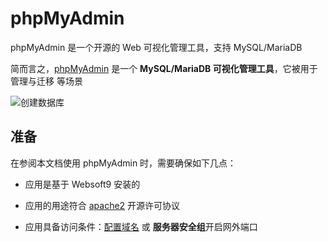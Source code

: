 # phpMyAdmin

phpMyAdmin 是一个开源的 Web 可视化管理工具，支持 MySQL/MariaDB

简而言之，[phpMyAdmin](https://www.phpmyadmin.net/) 是一个 **MySQL/MariaDB 可视化管理工具**，它被用于 管理与迁移  等场景


![创建数据库](https://libs.websoft9.com/Websoft9/DocsPicture/zh/mysql/phpmyadmin-adddb-websoft9.png)


## 准备

在参阅本文档使用 phpMyAdmin 时，需要确保如下几点：

- 应用是基于 Websoft9 安装的

- 应用的用途符合 [apache2](https://opensource.org/licenses/Apache-2.0) 开源许可协议

- 应用具备访问条件：[配置域名](./guide/appsetdomain) 或 **服务器安全组**开启网外端口
